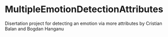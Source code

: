 # MultipleEmotionDetectionAttributes
Disertation project for detecting an emotion via more attributes by Cristian Balan and Bogdan Hanganu
